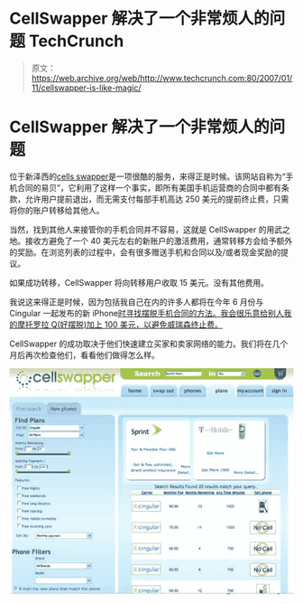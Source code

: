 # CellSwapper 解决了一个非常烦人的问题 TechCrunch

> 原文：<https://web.archive.org/web/http://www.techcrunch.com:80/2007/01/11/cellswapper-is-like-magic/>

# CellSwapper 解决了一个非常烦人的问题

 [](https://web.archive.org/web/20220926092611/http://www.cellswapper.com/) 位于新泽西的[cells swapper](https://web.archive.org/web/20220926092611/http://www.cellswapper.com/)是一项很酷的服务，来得正是时候。该网站自称为“手机合同的易贝”，它利用了这样一个事实，即所有美国手机运营商的合同中都有条款，允许用户提前退出，而无需支付每部手机高达 250 美元的提前终止费，只需将你的账户转移给其他人。

当然，找到其他人来接管你的手机合同并不容易，这就是 CellSwapper 的用武之地。接收方避免了一个 40 美元左右的新账户的激活费用，通常转移方会给予额外的奖励。在浏览列表的过程中，会有很多赠送手机和合同以及/或者现金奖励的提议。

如果成功转移，CellSwapper 将向转移用户收取 15 美元。没有其他费用。

我说这来得正是时候，因为包括我自己在内的许多人都将在今年 6 月份与 Cingular 一起发布的新 iPhone[时寻找摆脱手机合同的方法。我会很乐意给别人我的摩托罗拉 Q(好摆脱)加上 100 美元，以避免威瑞森终止费。](https://web.archive.org/web/20220926092611/http://www.beta.techcrunch.com/2007/01/09/apple-announces-iphone-stock-soars/)

CellSwapper 的成功取决于他们快速建立买家和卖家网络的能力。我们将在几个月后再次检查他们，看看他们做得怎么样。

![](img/2eec4a7aaaeb6a01f4d5f649cea30b38.png)
